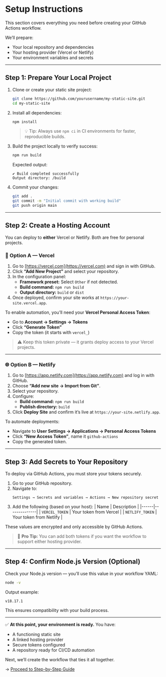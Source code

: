 # Setup Instructions

This section covers everything you need before creating your GitHub Actions workflow.

We’ll prepare:
- Your local repository and dependencies
- Your hosting provider (Vercel or Netlify)
- Your environment variables and secrets

---

## Step 1: Prepare Your Local Project

1. Clone or create your static site project:
   ```bash
   git clone https://github.com/yourusername/my-static-site.git
   cd my-static-site
   ```

2. Install all dependencies:
   ```bash
   npm install
   ```
   > 💡 Tip: Always use `npm ci` in CI environments for faster, reproducible builds.

3. Build the project locally to verify success:
   ```bash
   npm run build
   ```
   Expected output:
   ```
   ✔ Build completed successfully
   Output directory: /build
   ```

4. Commit your changes:
   ```bash
   git add .
   git commit -m "Initial commit with working build"
   git push origin main
   ```

---

## Step 2: Create a Hosting Account

You can deploy to **either** Vercel or Netlify. Both are free for personal projects.

### 🧭 Option A — Vercel

1. Go to [https://vercel.com](https://vercel.com) and sign in with GitHub.
2. Click **“Add New Project”** and select your repository.
3. In the configuration panel:
   - **Framework preset:** Select `Other` if not detected.
   - **Build command:** `npm run build`
   - **Output directory:** `build` or `dist`
4. Once deployed, confirm your site works at `https://your-site.vercel.app`.

To enable automation, you’ll need your **Vercel Personal Access Token**:
- Go to **Account → Settings → Tokens**
- Click **“Generate Token”**
- Copy the token (it starts with `vercel_`)

> ⚠️ Keep this token private — it grants deploy access to your Vercel projects.

---

### 🌐 Option B — Netlify

1. Go to [https://app.netlify.com](https://app.netlify.com) and log in with GitHub.
2. Choose **“Add new site → Import from Git”**.
3. Select your repository.
4. Configure:
   - **Build command:** `npm run build`
   - **Publish directory:** `build`
5. Click **Deploy Site** and confirm it’s live at `https://your-site.netlify.app`.

To automate deployments:
- Navigate to **User Settings → Applications → Personal Access Tokens**
- Click **“New Access Token”**, name it `github-actions`
- Copy the generated token.

---

## Step 3: Add Secrets to Your Repository

To deploy via GitHub Actions, you must store your tokens securely.

1. Go to your GitHub repository.  
2. Navigate to:
   ```
   Settings → Secrets and variables → Actions → New repository secret
   ```
3. Add the following (based on your host):
   | Name | Description |
   |------|--------------|
   | `VERCEL_TOKEN` | Your token from Vercel |
   | `NETLIFY_TOKEN` | Your token from Netlify |

These values are encrypted and only accessible by GitHub Actions.

> 💬 **Pro Tip:** You can add both tokens if you want the workflow to support either hosting provider.

---

## Step 4: Confirm Node.js Version (Optional)

Check your Node.js version — you’ll use this value in your workflow YAML:
```bash
node -v
```
Output example:
```
v18.17.1
```
This ensures compatibility with your build process.

---

✅ **At this point, your environment is ready.**
You have:
- A functioning static site
- A linked hosting provider
- Secure tokens configured
- A repository ready for CI/CD automation

Next, we’ll create the workflow that ties it all together.

→ [Proceed to Step-by-Step Guide](step_by_step.md)

